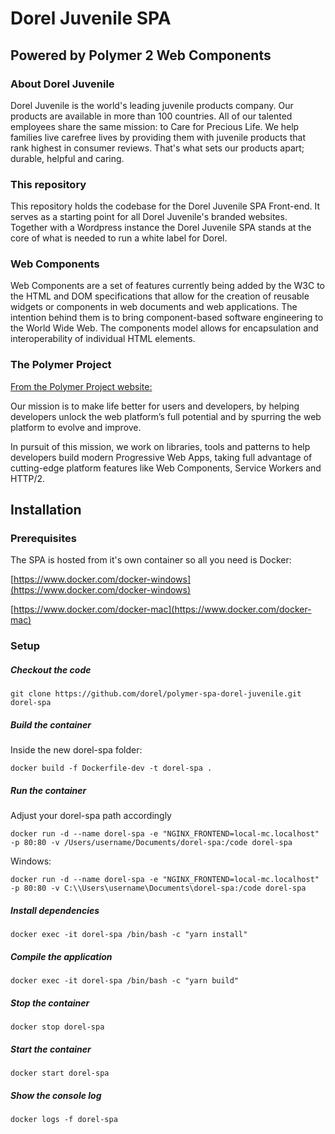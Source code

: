 # Dorel Juvenile SPA
## Powered by Polymer 2 Web Components

### About Dorel Juvenile
Dorel Juvenile is the world's leading juvenile products company. Our products are available in more than 100 countries. All of our talented employees share the same mission: to Care for Precious Life. We help families live carefree lives by providing them with juvenile products that rank highest in consumer reviews. That's what sets our products apart; durable, helpful and caring.

### This repository

This repository holds the codebase for the Dorel Juvenile SPA Front-end. It serves as a starting point for all Dorel Juvenile's branded websites. Together with a Wordpress instance the Dorel Juvenile SPA stands at the core of what is needed to run a white label for Dorel.

### Web Components
Web Components are a set of features currently being added by the W3C to the HTML and DOM specifications that allow for the creation of reusable widgets or components in web documents and web applications. The intention behind them is to bring component-based software engineering to the World Wide Web. The components model allows for encapsulation and interoperability of individual HTML elements.

### The Polymer Project

[From the Polymer Project website:](https://www.polymer-project.org/about)

Our mission is to make life better for users and developers, by helping developers unlock the web platform’s full potential and by spurring the web platform to evolve and improve.

In pursuit of this mission, we work on libraries, tools and patterns to help developers build modern Progressive Web Apps, taking full advantage of cutting-edge platform features like Web Components, Service Workers and HTTP/2.

## Installation

### Prerequisites

The SPA is hosted from it's own container so all you need is Docker:

[https://www.docker.com/docker-windows](https://www.docker.com/docker-windows)

[https://www.docker.com/docker-mac](https://www.docker.com/docker-mac)

### Setup

##### Checkout the code

    git clone https://github.com/dorel/polymer-spa-dorel-juvenile.git dorel-spa
    
##### Build the container

Inside the new dorel-spa folder:

    docker build -f Dockerfile-dev -t dorel-spa .

##### Run the container

Adjust your dorel-spa path accordingly

    docker run -d --name dorel-spa -e "NGINX_FRONTEND=local-mc.localhost" -p 80:80 -v /Users/username/Documents/dorel-spa:/code dorel-spa
    
Windows:

    docker run -d --name dorel-spa -e "NGINX_FRONTEND=local-mc.localhost" -p 80:80 -v C:\\Users\username\Documents\dorel-spa:/code dorel-spa
    
##### Install dependencies
    
    docker exec -it dorel-spa /bin/bash -c "yarn install"
    
##### Compile the application
    
    docker exec -it dorel-spa /bin/bash -c "yarn build"
    
##### Stop the container
    
    docker stop dorel-spa
    
##### Start the container
    
    docker start dorel-spa
    
##### Show the console log
    
    docker logs -f dorel-spa
